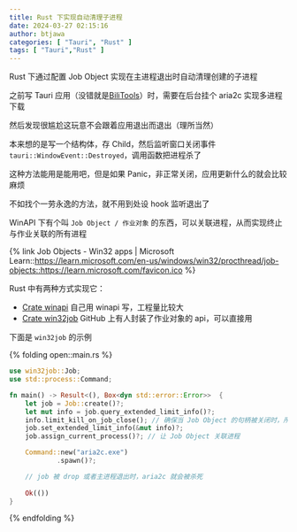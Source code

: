 ```yaml
---
title: Rust 下实现自动清理子进程
date: 2024-03-27 02:15:16
author: btjawa
categories: [ "Tauri", "Rust" ]
tags: [ "Tauri","Rust" ]
---
```


Rust 下通过配置 Job Object 实现在主进程退出时自动清理创建的子进程

<!-- more -->

之前写 Tauri 应用（没错就是[BiliTools](https://github.com/btjawa/bilitools)）时，需要在后台挂个 aria2c 实现多进程下载

然后发现很尴尬这玩意不会跟着应用退出而退出（理所当然）

本来想的是写一个结构体，存 Child，然后监听窗口关闭事件 `tauri::WindowEvent::Destroyed`，调用函数把进程杀了

这种方法能用是能用吧，但是如果 Panic，非正常关闭，应用更新什么的就会比较麻烦

不如找个一劳永逸的方法，就不用到处设 hook 监听退出了

WinAPI 下有个叫 `Job Object / 作业对象` 的东西，可以关联进程，从而实现终止与作业关联的所有进程

{% link Job Objects - Win32 apps | Microsoft Learn::https://learn.microsoft.com/en-us/windows/win32/procthread/job-objects::https://learn.microsoft.com/favicon.ico %}

Rust 中有两种方式实现它：
 - [Crate winapi](https://crates.io/crates/winapi) 自己用 winapi 写，工程量比较大
 - [Crate win32job](https://github.com/ohadravid/win32job-rs) GitHub 上有人封装了作业对象的 api，可以直接用

下面是 `win32job` 的示例

{% folding open::main.rs %}
```rust
use win32job::Job;
use std::process::Command;

fn main() -> Result<(), Box<dyn std::error::Error>>  {
    let job = Job::create()?;
    let mut info = job.query_extended_limit_info()?;
    info.limit_kill_on_job_close(); // 确保当 Job Object 的句柄被关闭时，所有关联的进程都会被终止
    job.set_extended_limit_info(&mut info)?;
    job.assign_current_process()?; // 让 Job Object 关联进程

    Command::new("aria2c.exe")
            .spawn()?;

    // job 被 drop 或者主进程退出时，aria2c 就会被杀死
    
    Ok(())
}
```
{% endfolding %}